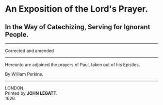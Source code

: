 # An Exposition of the Lord's Prayer.

## In the Way of Catechizing, Serving for Ignorant People.

---

Corrected and amended

---

Hereunto are adjoined the prayers of Paul, taken out of his Epistles.

By William Perkins.

---

LONDON,  
Printed by **JOHN LEGATT.**  
1626.
